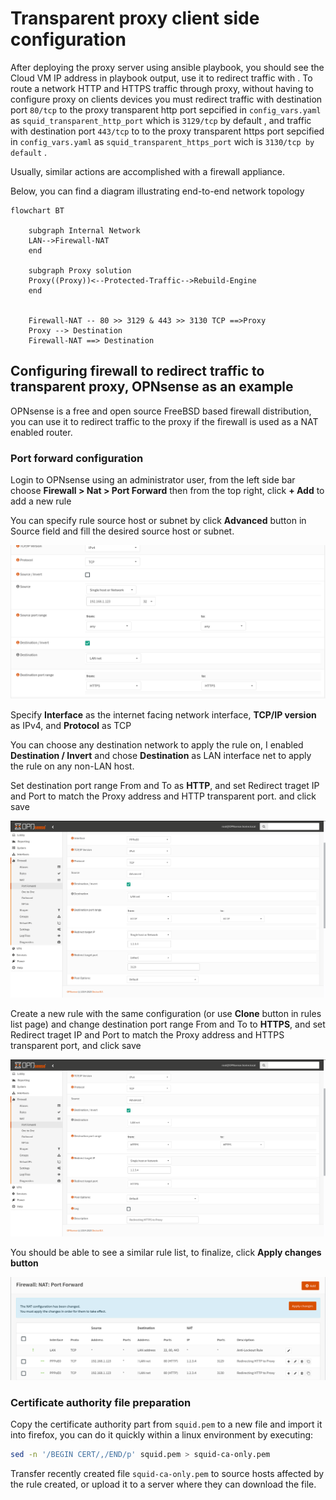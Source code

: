 # Transparent proxy client side configuration

After deploying the proxy server using ansible playbook, you should see the Cloud VM IP address in playbook output, use it to redirect traffic with . To route a network HTTP and HTTPS traffic through proxy, without having to configure proxy on clients devices you must redirect traffic with destination port `80/tcp` to the proxy transparent http port sepcified in `config_vars.yaml`  as `squid_transparent_http_port`  which is `3129/tcp` by default , and traffic with destination port `443/tcp` to to the proxy transparent https port sepcified in `config_vars.yaml` as `squid_transparent_https_port` wich is `3130/tcp by default` .

Usually, similar actions are accomplished with a firewall appliance.

Below, you can find a diagram illustrating end-to-end network topology

```mermaid
flowchart BT

    subgraph Internal Network
    LAN-->Firewall-NAT
    end

    subgraph Proxy solution
    Proxy((Proxy))<--Protected-Traffic-->Rebuild-Engine
    end


    Firewall-NAT -- 80 >> 3129 & 443 >> 3130 TCP ==>Proxy
    Proxy --> Destination
    Firewall-NAT ==> Destination

```

## Configuring firewall to redirect traffic to transparent proxy, OPNsense as an example

OPNsense is a free and open source FreeBSD based firewall distribution, you can use it to redirect traffic to the proxy if the firewall is used as a NAT enabled router.

### Port forward configuration

Login to OPNsense using an administrator user, from the left side bar choose **Firewall > Nat > Port Forward** then from the top right, click **+ Add** to add a new rule

You can specify rule source host or subnet by click **Advanced** button in Source field and fill the desired source host or subnet.

![](assets/opnsense-portforward-rule-3.png)

Specify **Interface** as the internet facing network interface, **TCP/IP version** as IPv4, and **Protocol** as TCP

You can choose any destination network to apply the rule on, I enabled **Destination / Invert** and chose **Destination** as LAN interface net to apply the rule on any non-LAN host.

Set destination port range From and To as **HTTP**,  and set Redirect traget IP and Port to match the Proxy address and HTTP transparent port. and click save

![](assets/opnsense-portforward-rule.png)

Create a new rule with the same configuration (or use **Clone** button in rules list page) and change destination port range From and To to **HTTPS**, and set Redirect traget IP and Port to match the Proxy address and HTTPS transparent port, and click save

![](assets/opnsense-portforward-rule-2.png)

You should be able to see a similar rule list, to finalize, click **Apply changes button**

![](assets/opnsense-portforward-rules.png)

### Certificate authority file preparation

Copy the certificate authority part from `squid.pem` to a new file and import it into firefox, you can do it quickly within a linux environment by executing:

```bash
sed -n '/BEGIN CERT/,/END/p' squid.pem > squid-ca-only.pem
```

Transfer recently created file `squid-ca-only.pem` to source hosts affected by the rule created, or upload it to a server where they can download the file.
